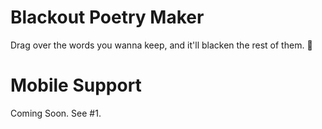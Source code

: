 # Blackout Poetry Maker

Drag over the words you wanna keep, and it'll blacken the rest of them. :blue_heart:

# Mobile Support
Coming Soon. See #1.